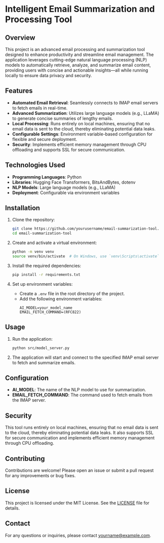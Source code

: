# Intelligent Email Summarization and Processing Tool

## Overview

This project is an advanced email processing and summarization tool designed to enhance productivity and streamline email management. The application leverages cutting-edge natural language processing (NLP) models to automatically retrieve, analyze, and summarize email content, providing users with concise and actionable insights—all while running locally to ensure data privacy and security.

## Features

- **Automated Email Retrieval**: Seamlessly connects to IMAP email servers to fetch emails in real-time.
- **Advanced Summarization**: Utilizes large language models (e.g., LLaMA) to generate concise summaries of lengthy emails.
- **Local Processing**: Runs entirely on local machines, ensuring that no email data is sent to the cloud, thereby eliminating potential data leaks.
- **Configurable Settings**: Environment variable-based configuration for flexible and secure deployment.
- **Security**: Implements efficient memory management through CPU offloading and supports SSL for secure communication.

## Technologies Used

- **Programming Languages**: Python
- **Libraries**: Hugging Face Transformers, BitsAndBytes, dotenv
- **NLP Models**: Large language models (e.g., LLaMA)
- **Deployment**: Configurable via environment variables

## Installation

1. Clone the repository:
    ```sh
    git clone https://github.com/yourusername/email-summarization-tool.git
    cd email-summarization-tool
    ```

2. Create and activate a virtual environment:
    ```sh
    python -m venv venv
    source venv/bin/activate  # On Windows, use `venv\Scripts\activate`
    ```

3. Install the required dependencies:
    ```sh
    pip install -r requirements.txt
    ```

4. Set up environment variables:
    - Create a `.env` file in the root directory of the project.
    - Add the following environment variables:
        ```env
        AI_MODEL=your_model_name
        EMAIL_FETCH_COMMAND=(RFC822)
        ```

## Usage

1. Run the application:
    ```sh
    python src/model_server.py
    ```

2. The application will start and connect to the specified IMAP email server to fetch and summarize emails.

## Configuration

- **AI_MODEL**: The name of the NLP model to use for summarization.
- **EMAIL_FETCH_COMMAND**: The command used to fetch emails from the IMAP server.

## Security

This tool runs entirely on local machines, ensuring that no email data is sent to the cloud, thereby eliminating potential data leaks. It also supports SSL for secure communication and implements efficient memory management through CPU offloading.

## Contributing

Contributions are welcome! Please open an issue or submit a pull request for any improvements or bug fixes.

## License

This project is licensed under the MIT License. See the [LICENSE](LICENSE) file for details.

## Contact

For any questions or inquiries, please contact [yourname@example.com](mailto:yourname@example.com).
